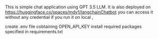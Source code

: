 This is simple chat application using GPT 3.5 LLM.
It is also deployed on https://huggingface.co/spaces/mdv1/langchainChatbot
you can access it without any credential
if you run it on local , 

create .env file cobtaining OPEN_API_KEY
install required packages specified in requirements.txt
